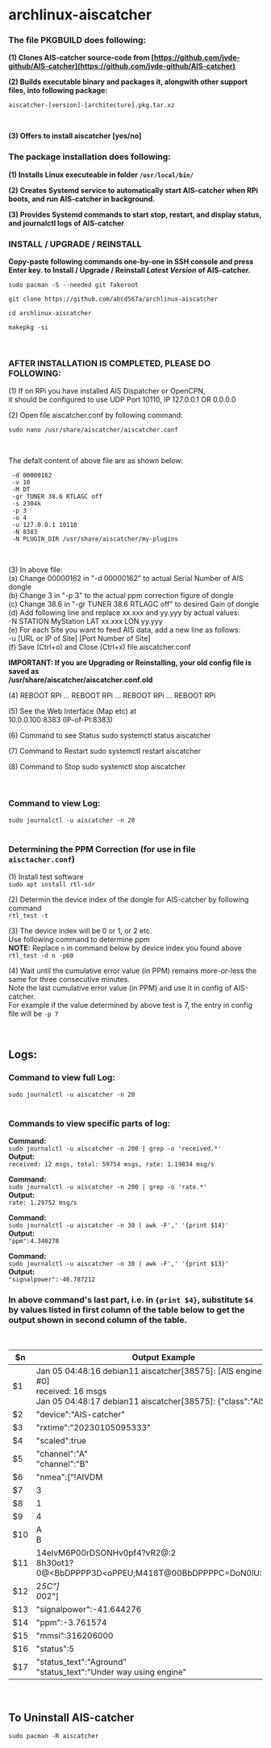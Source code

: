 # archlinux-aiscatcher
### The file PKGBUILD does following: </br>
**(1) Clones AIS-catcher source-code from [https://github.com/jvde-github/AIS-catcher](https://github.com/jvde-github/AIS-catcher)** </br>

**(2) Builds executable binary and packages it, alongwith other support files, into following package:** </br>

`aiscatcher-[version]-[architecture].pkg.tar.xz`

</br>

**(3) Offers to install aiscatcher [yes/no]** </br>

### The package installation does following: </br>

**(1) Installs Linux executeable in folder `/usr/local/bin/`** </br>

**(2) Creates Systemd service to automatically start AIS-catcher when RPi boots, and run AIS-catcher in background.** </br>

**(3) Provides Systemd commands to start stop, restart, and display status, and journalctl logs of AIS-catcher** </br>

### INSTALL / UPGRADE / REINSTALL </br> 
**Copy-paste following commands one-by-one in SSH console and press Enter key. to Install / Upgrade / Reinstall _Latest Version_ of AIS-catcher.**  </br>

```
sudo pacman -S --needed git fakeroot

git clone https://github.com/abcd567a/archlinux-aiscatcher  

cd archlinux-aiscatcher

makepkg -si  

```

</br>

### AFTER INSTALLATION IS COMPLETED, PLEASE DO FOLLOWING: </br>
(1) If on RPi you have installed AIS Dispatcher or OpenCPN, </br>
    it should be configured to use UDP Port 10110, IP 127.0.0.1 OR 0.0.0.0 </br>

(2) Open file aiscatcher.conf by following command: </br>

``` 
sudo nano /usr/share/aiscatcher/aiscatcher.conf     

```
 </br>

The defalt content of above file are as shown below:  </br>

```
 -d 00000162
 -v 10
 -M DT
 -gr TUNER 38.6 RTLAGC off
 -s 2304k
 -p 3
 -o 4
 -u 127.0.0.1 10110
 -N 8383
 -N PLUGIN_DIR /usr/share/aiscatcher/my-plugins   

```

</br>

(3) In above file: </br>
     (a) Change 00000162 in "-d 00000162" to actual Serial Number of AIS dongle </br>
     (b) Change 3 in "-p 3" to the actual ppm correction figure of dongle </br>
     (c) Change 38.6 in "-gr TUNER 38.6 RTLAGC off" to desired Gain of dongle </br>
     (d) Add following line and replace xx.xxx and yy.yyy by actual values: </br>
          -N STATION MyStation LAT xx.xxx LON yy.yyy </br>
     (e) For each Site you want to feed AIS data, add a new line as follows: </br>
          -u [URL or IP of Site] [Port Number of Site] </br>
     (f) Save (Ctrl+o) and  Close (Ctrl+x) file aiscatcher.conf </br>

**IMPORTANT: If you are Upgrading or Reinstalling, your old config file is saved as** </br>
       **/usr/share/aiscatcher/aiscatcher.conf.old** </br>

(4) REBOOT RPi ... REBOOT RPi ... REBOOT RPi ... REBOOT RPi </br>

(5) See the Web Interface (Map etc) at </br>
        10.0.0.100:8383  (IP-of-PI:8383) </br>

(6) Command to see Status sudo systemctl status aiscatcher </br>

(7) Command to Restart    sudo systemctl restart aiscatcher </br>

(8) Command to Stop       sudo systemctl stop aiscatcher </br>

</br>

### Command to view Log: 
`sudo journalctl -u aiscatcher -n 20 ` </br></br>


### Determining the PPM Correction (for use in file `aisctacher.conf`) </br>

(1) Install test software </br>
`sudo apt install rtl-sdr  ` </br>

(2) Determin the device index of the dongle for AIS-catcher by following command </br>
`rtl_test -t`  </br>

(3) The device index will be 0 or 1, or 2 etc. </br>
Use following command to determine ppm  </br>
**NOTE:** Replace `n` in command below by device index you found above </br>
`rtl_test -d n -p60 ` </br>

(4) Wait until the cumulative error value (in PPM) remains more-or-less the same for three consecutive minutes. </br>
Note the last cumulative error value (in PPM) and use it in config of AIS-catcher.</br>
For example if the value determined by above test is 7, the entry in config file will be `-p 7` </br>

</br>

## Logs:
### Command to view full Log: 
`sudo journalctl -u aiscatcher -n 20 ` </br></br>

### Commands to view specific parts of log:

**Command:**  </br>
`sudo journalctl -u aiscatcher -n 200 | grep -o 'received.*'  ` </br>
**Output:** </br>
`received: 12 msgs, total: 59754 msgs, rate: 1.19834 msg/s ` </br> 

**Command:**  </br>
`sudo journalctl -u aiscatcher -n 200 | grep -o 'rate.*'  ` </br>
**Output:** </br>
`rate: 1.29752 msg/s`  </br>

**Command:** </br>
`sudo journalctl -u aiscatcher -n 30 | awk -F',' '{print $14}'  ` </br>
**Output:** </br>
`"ppm":4.340278`  </br>

**Command:** </br>
`sudo journalctl -u aiscatcher -n 30 | awk -F',' '{print $13}'  ` </br>
**Output:** </br>
`"signalpower":-46.787212`  </br>

### In above command's last part, i.e. in `{print $4}`, substitute `$4` by values listed in first column of the table below to get the output shown in second column of the table.

&nbsp;

| $n  |  Output  Example  |
|---|---|
| $1 | Jan 05 04:48:16 debian11 aiscatcher[38575]: [AIS engine v0.42 #0] </br>    received: 16 msgs </br> Jan 05 04:48:17 debian11 aiscatcher[38575]: {"class":"AIS"|
| $2 | "device":"AIS-catcher" |
| $3 | "rxtime":"20230105095333" |
| $4 | "scaled":true |
| $5 | "channel":"A" </br> "channel":"B" |
| $6 | "nmea":["!AIVDM |
| $7 | 3 |
| $8 | 1 |
| $9 | 4|
| $10 |  A </br> B |
| $11 | 14eIvM6P00rDSONHv0pf4?vR2@:2 </br> 8h30ot1?0@<BbDPPPP3D<oPPEU;M418T@00BbDPPPPC=DoN0lU:2WQ8v  |  
| $12 | 2*5C"] </br> 0*02"] |
| $13 | "signalpower":-41.644276 |
| $14 | "ppm":-3.761574 |
| $15 | "mmsi":316206000 |
| $16 | "status":5 |
| $17 | "status_text":"Aground" </br> "status_text":"Under way using engine" |

&nbsp;

## To Uninstall AIS-catcher

```
sudo pacman -R aiscatcher  

```

&nbsp;



&nbsp;
